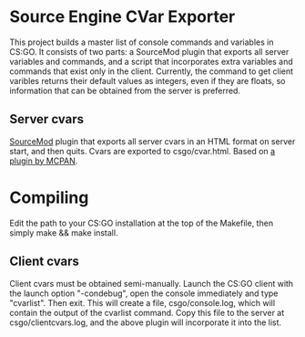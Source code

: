Source Engine CVar Exporter
================

This project builds a master list of console commands and variables in CS:GO. It consists of two parts: a SourceMod plugin that exports all server variables and commands, and a script that incorporates extra variables and commands that exist only in the client. Currently, the command to get client varibles returns their default values as integers, even if they are floats, so information that can be obtained from the server is preferred.

## Server cvars

[SourceMod][sourcemod] plugin that exports all server cvars in an HTML format on server start, and then quits. Cvars are exported to csgo/cvar.html. Based on [a plugin by MCPAN][tools_cvarlist].

# Compiling

Edit the path to your CS:GO installation at the top of the Makefile, then simply make && make install.

## Client cvars

Client cvars must be obtained semi-manually. Launch the CS:GO client with the launch option "-condebug", open the console immediately and type "cvarlist". Then exit. This will create a file, csgo/console.log, which will contain the output of the cvarlist command. Copy this file to the server at csgo/clientcvars.log, and the above plugin will incorporate it into the list.

[sourcemod]: http://www.sourcemod.net/
[tools_cvarlist]: https://forums.alliedmods.net/showthread.php?t=201768
